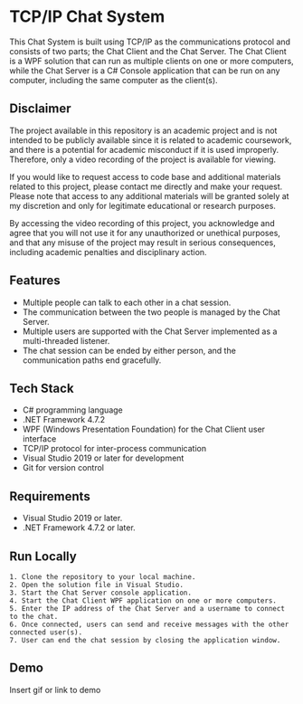 
# TCP/IP Chat System

This Chat System is built using TCP/IP as the communications protocol and consists of two parts; the Chat Client and the Chat Server. The Chat Client is a WPF solution that can run as multiple clients on one or more computers, while the Chat Server is a C# Console application that can be run on any computer, including the same computer as the client(s).


##  Disclaimer
The project available in this repository is an academic project and is not intended to be publicly available since it is related to academic coursework, and there is a potential for academic misconduct if it is used improperly. Therefore, only a video recording of the project is available for viewing.

If you would like to request access to code base and additional materials related to this project, please contact me directly and make your request. Please note that access to any additional materials will be granted solely at my discretion and only for legitimate educational or research purposes.

By accessing the video recording of this project, you acknowledge and agree that you will not use it for any unauthorized or unethical purposes, and that any misuse of the project may result in serious consequences, including academic penalties and disciplinary action.
## Features

- Multiple people can talk to each other in a chat session.
- The communication between the two people is managed by the Chat Server.
- Multiple users are supported with the Chat Server implemented as a multi-threaded listener.
- The chat session can be ended by either person, and the communication paths end gracefully.
## Tech Stack

- C# programming language
- .NET Framework 4.7.2
- WPF (Windows Presentation Foundation) for the Chat Client user interface
- TCP/IP protocol for inter-process communication
- Visual Studio 2019 or later for development
- Git for version control


## Requirements
- Visual Studio 2019 or later.
- .NET Framework 4.7.2 or later.

## Run Locally

    1. Clone the repository to your local machine.
    2. Open the solution file in Visual Studio.
    3. Start the Chat Server console application.
    4. Start the Chat Client WPF application on one or more computers.
    5. Enter the IP address of the Chat Server and a username to connect to the chat.
    6. Once connected, users can send and receive messages with the other connected user(s).
    7. User can end the chat session by closing the application window.


## Demo

Insert gif or link to demo

